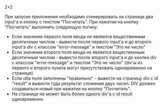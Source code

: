 2+2

При запуске приложения необходимо сгенерировать на странице два input'а и кнопку с текстом "Посчитать". При нажатии на кнопку "Посчитать" выполнить следующую логику:

* Если значение первого поля ввода не является вещественным десятичным числом - вывести после первого input'а и до второго input'а div с классом "error-message" и текстом "Это не число"
* Если значение второго поля ввода не является вещественным десятичным числом - вывести после второго input'а и до кнопки div c классом "error-message" и текстом "Это не число" (div'ы из первого и второго пункта могут присутствовать одновременно на странице)
* Если оба поля заполнены "правильно" - вывести на страницу div с id "result" и вывести туда результат сложения двух чисел. DIV должен создаваться новый при нажатии на кнопку "Посчитать". 
* На странице не может быть более одного div'а c id result одновременно
